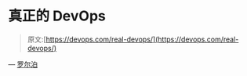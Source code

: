 # 真正的 DevOps

> 原文:[https://devops.com/real-devops/](https://devops.com/real-devops/)

— [罗尔泊](https://devops.com/author/breselman/)
